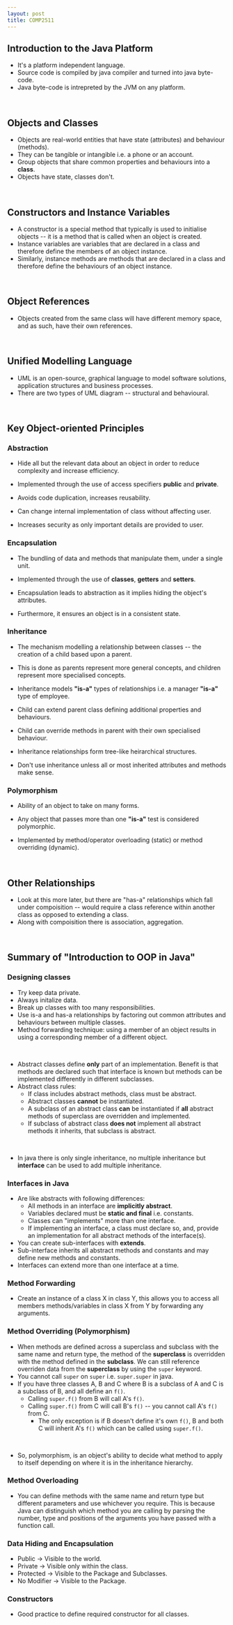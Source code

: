 ```yaml
---
layout: post
title: COMP2511
---
```


## Introduction to the Java Platform

  * It's a platform independent language.
  * Source code is compiled by java compiler and turned into java byte-code.
  * Java byte-code is intrepreted by the JVM on any platform.

<br>

## Objects and Classes

  * Objects are real-world entities that have state (attributes) and behaviour (methods).
  * They can be tangible or intangible i.e. a phone or an account. 
  * Group objects that share common properties and behaviours into a **class**.
  * Objects have state, classes don't.

<br>

## Constructors and Instance Variables

  * A constructor is a special method that typically is used to initialise objects -- it is a method that is
  called when an object is created.
  * Instance variables are variables that are declared in a class and therefore define the members of an object instance.
  * Similarly, instance methods are methods that are declared in a class and therefore define the behaviours of an object instance.

<br>

## Object References

  * Objects created from the same class will have different memory space, and as such, have their own
  references.

<br>

## Unified Modelling Language

  * UML is an open-source, graphical language to model software solutions, application structures and business processes.
  * There are two types of UML diagram -- structural and behavioural.

<br>

## Key Object-oriented Principles

### Abstraction

  * Hide all but the relevant data about an object in order to reduce complexity and increase efficiency.
  * Implemented through the use of access specifiers **public** and **private**.

  * Avoids code duplication, increases reusability.
  * Can change internal implementation of class without affecting user.
  * Increases security as only important details are provided to user.

### Encapsulation

  * The bundling of data and methods that manipulate them, under a single unit.
  * Implemented through the use of **classes**, **getters** and **setters**.

  * Encapsulation leads to abstraction as it implies hiding the object's attributes.
  * Furthermore, it ensures an object is in a consistent state.

### Inheritance

  * The mechanism modelling a relationship between classes -- the creation of a child based upon a parent.
  * This is done as parents represent more general concepts, and children represent more specialised concepts.
  * Inheritance models **"is-a"** types of relationships i.e. a manager **"is-a"** type of employee.

  * Child can extend parent class defining additional properties and behaviours.
  * Child can override methods in parent with their own specialised behaviour.
  * Inheritance relationships form tree-like heirarchical structures.
  * Don't use inheritance unless all or most inherited attributes and methods make sense.

### Polymorphism

  * Ability of an object to take on many forms.
  * Any object that passes more than one **"is-a"** test is considered polymorphic.

  * Implemented by method/operator overloading (static) or method overriding (dynamic).

<br>

## Other Relationships

  * Look at this more later, but there are "has-a" relationships which fall under compoisition -- would require a class reference within another class as opposed to extending a class.
  * Along with compoisition there is association, aggregation.

<br>

## Summary of "Introduction to OOP in Java"

### Designing classes

  * Try keep data private.
  * Always initalize data.
  * Break up classes with too many responsibilities.
  * Use is-a and has-a relationships by factoring out common attributes and behaviours between multiple classes.
  * Method forwarding technique: using a member of an object results in using a corresponding member of a different object.

  <br>

  * Abstract classes define **only** part of an implementation. Benefit is that methods are declared such that interface is known but methods can be implemented differently in different subclasses.
  * Abstract class rules:
    * If class includes abstract methods, class must be abstract.
    * Abstract classes **cannot** be instantiated.
    * A subclass of an abstract class **can** be instantiated if **all** abstract methods of superclass are overridden and implemented.
    * If subclass of abstract class **does not** implement all abstract methods it inherits, that subclass is abstract.
  
  <br>

  * In java there is only single inheritance, no multiple inheritance but **interface** can be used to add multiple inheritance.

### Interfaces in Java

  * Are like abstracts with following differences:
    * All methods in an interface are **implicitly abstract**.
    * Variables declared must be **static and final** i.e. constants.
    * Classes can "implements" more than one interface.
    * If implementing an interface, a class must declare so, and, provide an implementation for all abstract methods of the interface(s).  
  * You can create sub-interfaces with **extends**.
  * Sub-interface inherits all abstract methods and constants and may define new methods and constants.
  * Interfaces can extend more than one interface at a time.

### Method Forwarding

  * Create an instance of a class X in class Y, this allows you to access all members methods/variables in class X from Y by forwarding any arguments.

### Method Overriding (Polymorphism)

  * When methods are defined across a superclass and subclass with the same name and return type, the method of the **superclass** is overridden with the method defined in the **subclass**. We can still reference overriden data from the **superclass** by using the ``super`` keyword.
  * You cannot call ``super`` on ``super`` i.e. ``super.super`` in java.
  * If you have three classes A, B and C where B is a subclass of A and C is a subclass of B, and all define an ``f()``.
    * Calling ``super.f()`` from B will call A's ``f()``.
    * Calling ``super.f()`` from C will call B's ``f()`` -- you cannot call A's ``f()`` from C.
      * The only exception is if B doesn't define it's own ``f()``, B and both C will inherit A's ``f()`` which can be called using ``super.f()``.

  <br>

  * So, polymorphism, is an object's ability to decide what method to apply to itself depending on where it is in the inheritance hierarchy.

### Method Overloading

  * You can define methods with the same name and return type but different parameters and use whichever you require. This is because Java can distinguish which method you are calling by parsing the number, type and positions of the arguments you have passed with a function call.

### Data Hiding and Encapsulation

  * Public → Visible to the world.
  * Private → Visible only within the class.
  * Protected → Visible to the Package and Subclasses.
  * No Modifier → Visible to the Package.

### Constructors

  * Good practice to define required constructor for all classes.

